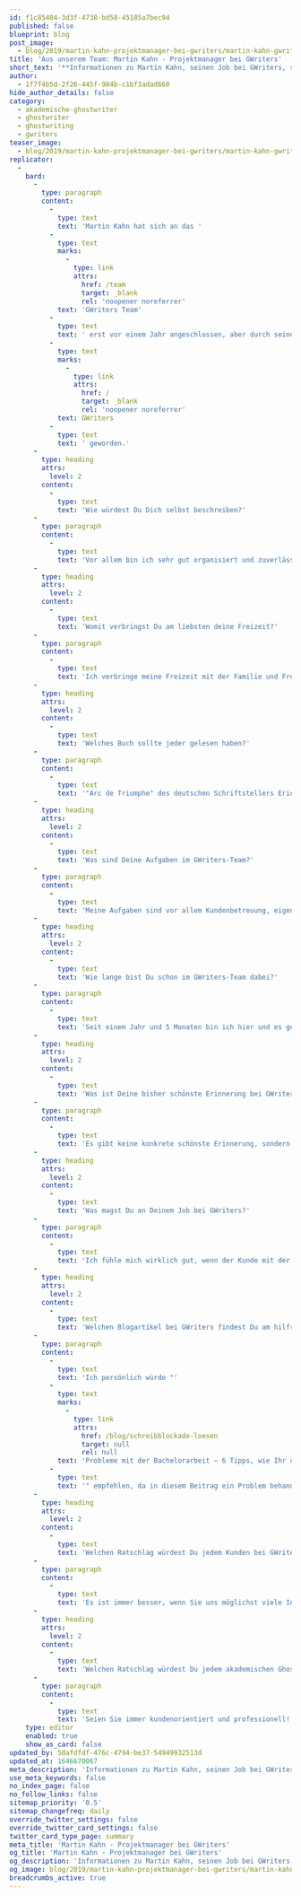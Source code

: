```yaml
---
id: f1c85404-3d3f-4738-bd58-45185a7bec94
published: false
blueprint: blog
post_image:
  - blog/2019/martin-kahn-projektmanager-bei-gwriters/martin-kahn-gwriters.jpg
title: 'Aus unserem Team: Martin Kahn - Projektmanager bei GWriters'
short_text: '**Informationen zu Martin Kahn, seinen Job bei GWriters, seine Ratschläge an akademische Ghostwriter & Kunden der Ghostwriter-Agentur GWriters.**'
author:
  - 1f7f4b5d-2f26-445f-984b-c1bf3adad660
hide_author_details: false
category:
  - akademische-ghostwriter
  - ghostwriter
  - ghostwriting
  - gwriters
teaser_image:
  - blog/2019/martin-kahn-projektmanager-bei-gwriters/martin-kahn-gwriters.jpg
replicator:
  -
    bard:
      -
        type: paragraph
        content:
          -
            type: text
            text: 'Martin Kahn hat sich an das '
          -
            type: text
            marks:
              -
                type: link
                attrs:
                  href: /team
                  target: _blank
                  rel: 'noopener noreferrer'
            text: 'GWriters Team'
          -
            type: text
            text: ' erst vor einem Jahr angeschlossen, aber durch seinen Enthusiasmus und seine Kompetenz ist er bereits zu einem der besten Projektmanagers beim '
          -
            type: text
            marks:
              -
                type: link
                attrs:
                  href: /
                  target: _blank
                  rel: 'noopener noreferrer'
            text: GWriters
          -
            type: text
            text: ' geworden.'
      -
        type: heading
        attrs:
          level: 2
        content:
          -
            type: text
            text: 'Wie würdest Du Dich selbst beschreiben?'
      -
        type: paragraph
        content:
          -
            type: text
            text: 'Vor allem bin ich sehr gut organisiert und zuverlässig. Deswegen ist Projektmanager bei GWriters auch der perfekte Job für mich! Hier kann ich mein Organisationstalent zum Wohle unserer Kunden einsetzen.'
      -
        type: heading
        attrs:
          level: 2
        content:
          -
            type: text
            text: 'Womit verbringst Du am liebsten deine Freizeit?'
      -
        type: paragraph
        content:
          -
            type: text
            text: 'Ich verbringe meine Freizeit mit der Familie und Freunden. Ich bin auch ein großer Sportfan, Fußball spiele ich gerne.'
      -
        type: heading
        attrs:
          level: 2
        content:
          -
            type: text
            text: 'Welches Buch sollte jeder gelesen haben?'
      -
        type: paragraph
        content:
          -
            type: text
            text: '"Arc de Triomphe" des deutschen Schriftstellers Erich Maria Remarque.'
      -
        type: heading
        attrs:
          level: 2
        content:
          -
            type: text
            text: 'Was sind Deine Aufgaben im GWriters-Team?'
      -
        type: paragraph
        content:
          -
            type: text
            text: 'Meine Aufgaben sind vor allem Kundenbetreuung, eigenständiges Projektcontrolling und -management, Organisation und Abwicklung laufender Aufträge. Auch wenn es Probleme bei einem Auftrag gibt, dann bin ich nicht nur sofort zur Stelle, sondern kann besonders mit meiner Problemlösungsfähigkeit und meiner eigenen Erfahrung mit wissenschaftlichen Arbeiten glänzen.'
      -
        type: heading
        attrs:
          level: 2
        content:
          -
            type: text
            text: 'Wie lange bist Du schon im GWriters-Team dabei?'
      -
        type: paragraph
        content:
          -
            type: text
            text: 'Seit einem Jahr und 5 Monaten bin ich hier und es gefällt mir sehr.'
      -
        type: heading
        attrs:
          level: 2
        content:
          -
            type: text
            text: 'Was ist Deine bisher schönste Erinnerung bei GWriters?'
      -
        type: paragraph
        content:
          -
            type: text
            text: 'Es gibt keine konkrete schönste Erinnerung, sondern die Kollegen. Das Kollektiv ist wirklich gut und immer hilfsbereit. Wir unterstützen uns gegenseitig und jeder ist Experte in seinem eigenen Fachbereich. So können wir durch die Bildung von interdisziplinären Teams selbst die komplexesten Themen bewältigen.'
      -
        type: heading
        attrs:
          level: 2
        content:
          -
            type: text
            text: 'Was magst Du an Deinem Job bei GWriters?'
      -
        type: paragraph
        content:
          -
            type: text
            text: 'Ich fühle mich wirklich gut, wenn der Kunde mit der Zusammenarbeit zufrieden ist. Dieses erfüllende Gefühl ist für mich wirklich wichtiger und motivierender als alles andere.'
      -
        type: heading
        attrs:
          level: 2
        content:
          -
            type: text
            text: 'Welchen Blogartikel bei GWriters findest Du am hilfreichsten und warum?'
      -
        type: paragraph
        content:
          -
            type: text
            text: 'Ich persönlich würde "'
          -
            type: text
            marks:
              -
                type: link
                attrs:
                  href: /blog/schreibblockade-loesen
                  target: null
                  rel: null
            text: 'Probleme mit der Bachelorarbeit – 6 Tipps, wie Ihr die Schreibblockade lösen könnt'
          -
            type: text
            text: '" empfehlen, da in diesem Beitrag ein Problem behandelt wird, mit dem viele unserer Kunden immer wieder zu uns kommen. In diesem Beitrag erklären wir Ihnen, wie Sie effektiv Ihre Schreibblockade lösen und überwinden können.'
      -
        type: heading
        attrs:
          level: 2
        content:
          -
            type: text
            text: 'Welchen Ratschlag würdest Du jedem Kunden bei GWriters geben?'
      -
        type: paragraph
        content:
          -
            type: text
            text: 'Es ist immer besser, wenn Sie uns möglichst viele Informationen am Anfang geben. So helfen Sie uns dabei, Ihnen zu helfen uns erhalten schlussendlich genau das, was Sie benötigen.'
      -
        type: heading
        attrs:
          level: 2
        content:
          -
            type: text
            text: 'Welchen Ratschlag würdest Du jedem akademischen Ghostwriter bei GWriters geben?'
      -
        type: paragraph
        content:
          -
            type: text
            text: 'Seien Sie immer kundenorientiert und professionell! Wir arbeiten alle gemeinsam und nie gegeneinander.'
    type: editor
    enabled: true
    show_as_card: false
updated_by: 5dafdfdf-476c-4794-be37-54949932513d
updated_at: 1646670067
meta_description: 'Informationen zu Martin Kahn, seinen Job bei GWriters, seine Ratschläge an akademische Ghostwriter & Kunden der Ghostwriter-Agentur GWriters.'
use_meta_keywords: false
no_index_page: false
no_follow_links: false
sitemap_priority: '0.5'
sitemap_changefreq: daily
override_twitter_settings: false
override_twitter_card_settings: false
twitter_card_type_page: summary
meta_title: 'Martin Kahn - Projektmanager bei GWriters'
og_title: 'Martin Kahn - Projektmanager bei GWriters'
og_description: 'Informationen zu Martin Kahn, seinen Job bei GWriters, seine Ratschläge an akademische Ghostwriter & Kunden der Ghostwriter-Agentur GWriters.'
og_image: blog/2019/martin-kahn-projektmanager-bei-gwriters/martin-kahn-gwriters.jpg
breadcrumbs_active: true
---
```

